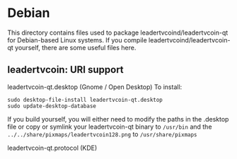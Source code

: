 
Debian
====================
This directory contains files used to package leadertvcoind/leadertvcoin-qt
for Debian-based Linux systems. If you compile leadertvcoind/leadertvcoin-qt yourself, there are some useful files here.

## leadertvcoin: URI support ##


leadertvcoin-qt.desktop  (Gnome / Open Desktop)
To install:

	sudo desktop-file-install leadertvcoin-qt.desktop
	sudo update-desktop-database

If you build yourself, you will either need to modify the paths in
the .desktop file or copy or symlink your leadertvcoin-qt binary to `/usr/bin`
and the `../../share/pixmaps/leadertvcoin128.png` to `/usr/share/pixmaps`

leadertvcoin-qt.protocol (KDE)


